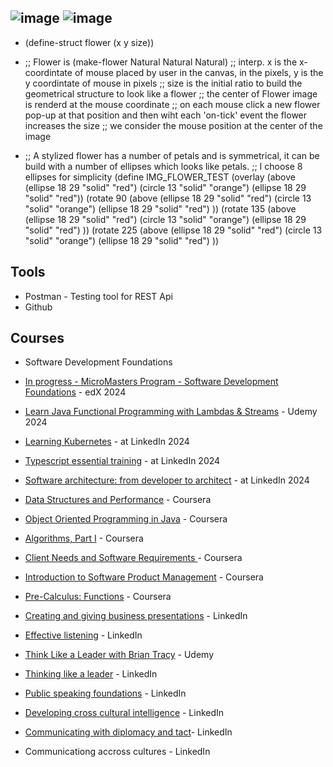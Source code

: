 ## ![image](https://github.com/user-attachments/assets/ced0b5bc-70c3-4565-ae78-13fc595eec52) ![image](https://github.com/user-attachments/assets/273bffd9-5daa-4c48-b431-ec984497b898)

+ (define-struct flower (x y size))
+ ;; Flower is (make-flower Natural Natural Natural)
;; interp. x is the x-coordintate of mouse placed by user in the canvas, in the pixels, y is the y coordintate of mouse in pixels
;; size is the initial ratio to build the geometrical structure to look like a flower
;; the center of Flower image is renderd at the mouse coordinate
;; on each mouse click a new flower pop-up at that position and then wiht each 'on-tick' event the flower increases the size
;; we consider the mouse position at the center of the image

+ ;; A stylized flower has a number of petals and is symmetrical, it can be build with a number of ellipses which looks like petals.
;; I choose 8 ellipses for simplicity
(define IMG_FLOWER_TEST  (overlay
                (above (ellipse 18 29 "solid" "red") (circle 13 "solid" "orange") (ellipse 18 29 "solid" "red")) 
    (rotate 90  (above (ellipse 18 29 "solid" "red") (circle 13 "solid" "orange")  (ellipse 18 29 "solid" "red") ))
    (rotate 135 (above (ellipse 18 29 "solid" "red") (circle 13 "solid" "orange")  (ellipse 18 29 "solid" "red") ))
    (rotate 225 (above (ellipse 18 29 "solid" "red") (circle 13 "solid" "orange")  (ellipse 18 29 "solid" "red") ))
<!--
**constantinescu/constantinescu** is a ✨ _special_ ✨ repository because its `README.md` (this file) appears on your GitHub profile.

Here are some ideas to get you started:

- 🔭 I’m currently working on ...
- 🌱 I’m currently learning ...
- 👯 I’m looking to collaborate on ...
- 🤔 I’m looking for help with ...
- 💬 Ask me about ...
- 📫 How to reach me: ...
- 😄 Pronouns: ...
- ⚡ Fun fact: ...
-->

## Tools
+ Postman - Testing tool for REST Api
+ Github


## Courses
+ Software Development Foundations
+ [In progress - MicroMasters Program - Software Development Foundations](https://courses.edx.org/dashboard/programs/0f56cf5f-a40a-4c65-8c4e-5dee9ec0be62/) - edX 2024
+ [Learn Java Functional Programming with Lambdas & Streams](https://www.udemy.com/certificate/UC-b8963332-09f1-4d0c-8518-eb8757be6f1e/) - Udemy 2024
+ [Learning Kubernetes](https://www.linkedin.com/learning/learning-kubernetes-16086900/setting-sail-on-your-kubernetes-voyage) - at LinkedIn 2024
+ [Typescript essential training](https://www.linkedin.com/learning/typescript-essential-training-14687057/learning-typescript) - at LinkedIn 2024
+ [Software architecture: from developer to architect](https://www.linkedin.com/learning/software-architecture-from-developer-to-architect/wisdom-in-software-engineering) - at LinkedIn 2024
  
  <space>
  
+ [Data Structures and Performance](https://www.coursera.org/account/accomplishments/verify/P7TXENXCVUJE) - Coursera
+ [Object Oriented Programming in Java](https://www.coursera.org/account/accomplishments/verify/JBZ936QKRBS5) - Coursera
+ [Algorithms, Part I](https://www.coursera.org/learn/algorithms-part1) - Coursera
+ [Client Needs and Software Requirements ](https://www.coursera.org/account/accomplishments/verify/X3GZ8DLC34WB) - Coursera
+ [Introduction to Software Product Management](https://www.coursera.org/account/accomplishments/verify/7L7AJHD7NLPG) - Coursera
+ [Pre-Calculus: Functions](https://www.coursera.org/account/accomplishments/verify/UJJWCR4MEV3R) - Coursera
  
  <space>
  
+ [Creating and giving business presentations](https://www.linkedin.com/learning/creating-and-giving-business-presentations/building-great-business-presentations) - LinkedIn
+ [Effective listening](https://www.linkedin.com/learning/effective-listening/improve-your-listening-skills) - LinkedIn
+ [Think Like a Leader with Brian Tracy](https://www.udemy.com/certificate/UC-I8MJWKHK/) - Udemy
+ [Thinking like a leader](https://www.linkedin.com/learning/thinking-like-a-leader-2013/welcome) - LinkedIn
+ [Public speaking foundations](https://www.linkedin.com/learning/public-speaking-foundations-2012/welcome) - LinkedIn
+ [Developing cross cultural intelligence](https://www.linkedin.com/learning/developing-cross-cultural-intelligence-2016/working-across-cultures-a-path-of-discovery) - LinkedIn
+ [Communicating with diplomacy and tact](https://www.linkedin.com/learning/communicating-with-diplomacy-and-tact/becoming-more-diplomatic-and-tactful)- LinkedIn
+ Communicationg accross cultures - LinkedIn

  
